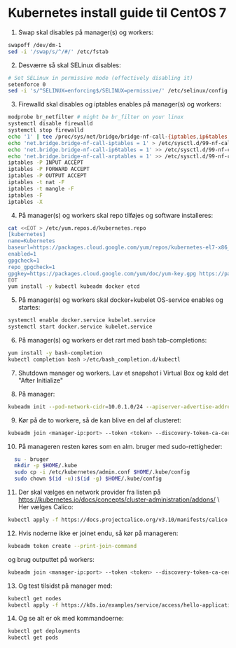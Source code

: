 # Kubernetes install guide til CentOS 7

1. Swap skal disables på manager(s) og workers:
```bash
swapoff /dev/dm-1
sed -i '/swap/s/^/#/' /etc/fstab
```

2. Desværre så skal SELinux disables:
```bash
# Set SELinux in permissive mode (effectively disabling it)
setenforce 0
sed -i 's/^SELINUX=enforcing$/SELINUX=permissive/' /etc/selinux/config
```

3. Firewalld skal disables og iptables enables på manager(s) og workers:
```bash
modprobe br_netfilter # might be br_filter on your linux
systemctl disable firewalld
systemctl stop firewalld
echo '1' | tee /proc/sys/net/bridge/bridge-nf-call-{iptables,ip6tables,arptables}
echo 'net.bridge.bridge-nf-call-iptables = 1' > /etc/sysctl.d/99-nf-call-iptables.conf
echo 'net.bridge.bridge-nf-call-ip6tables = 1' >> /etc/sysctl.d/99-nf-call-iptables.conf
echo 'net.bridge.bridge-nf-call-arptables = 1' >> /etc/sysctl.d/99-nf-call-iptables.conf
iptables -P INPUT ACCEPT
iptables -P FORWARD ACCEPT
iptables -P OUTPUT ACCEPT
iptables -t nat -F
iptables -t mangle -F
iptables -F
iptables -X
```

4. På manager(s) og workers skal repo tilføjes og software installeres:
```bash
cat <<EOT > /etc/yum.repos.d/kubernetes.repo
[kubernetes]
name=Kubernetes
baseurl=https://packages.cloud.google.com/yum/repos/kubernetes-el7-x86_64
enabled=1
gpgcheck=1
repo_gpgcheck=1
gpgkey=https://packages.cloud.google.com/yum/doc/yum-key.gpg https://packages.cloud.google.com/yum/doc/rpm-package-key.gpg
EOT
yum install -y kubectl kubeadm docker etcd
```

5. På manager(s) og workers skal docker+kubelet OS-service enables og startes:
```bash
systemctl enable docker.service kubelet.service
systemctl start docker.service kubelet.service
```

6. På manager(s) og workers er det rart med bash tab-completions:
```bash
yum install -y bash-completion
kubectl completion bash >/etc/bash_completion.d/kubectl
```

7. Shutdown manager og workers. Lav et snapshot i Virtual Box og kald det "After Initialize"

8. På manager:
```bash
kubeadm init --pod-network-cidr=10.0.1.0/24 --apiserver-advertise-address=10.0.0.10 # erstat 10.0.0.10 med managers ip. Tager lang tid
```

9. Kør på de to workere, så de kan blive en del af clusteret:
```bash
kubeadm join <manager-ip:port> --token <token> --discovery-token-ca-cert-hash <hash>
```

10. På manageren resten køres som en alm. bruger med sudo-rettigheder:
```bash
  su - bruger
  mkdir -p $HOME/.kube
  sudo cp -i /etc/kubernetes/admin.conf $HOME/.kube/config
  sudo chown $(id -u):$(id -g) $HOME/.kube/config
```

11. Der skal vælges en network provider fra listen på https://kubernetes.io/docs/concepts/cluster-administration/addons/ \\
Her vælges Calico:
```bash
kubectl apply -f https://docs.projectcalico.org/v3.10/manifests/calico.yaml
```


12. Hvis noderne ikke er joinet endu, så kør på manageren:
```bash
kubeadm token create --print-join-command
```

og brug outputtet på workers:
```bash
kubeadm join <manager-ip:port> --token <token> --discovery-token-ca-cert-hash <hash>
```

13. Og test tilsidst på manager med:
```bash
kubectl get nodes
kubectl apply -f https://k8s.io/examples/service/access/hello-application.yaml
```

14. Og se alt er ok med kommandoerne:
```bash
kubectl get deployments
kubectl get pods
```




